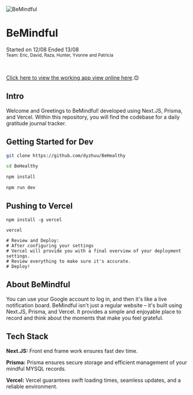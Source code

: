 ![BeMindful](https://github.com/dyzhuu/BeHealthy/assets/62681404/7a9687c4-a111-40fc-93ae-02a476b10330)

<p style="align:center;">
  <h1 style="align:center;">BeMindful</h1>
  Started on 12/08 Ended 13/08<br>
  <sub>Team: Eric, David, Raza, Hunter, Yvonne and Patricia</sub>
</p>
<br>

[Click here to view the working app view online here](https://behealthy-teal.vercel.app).😊

## Intro
Welcome and Greetings to BeMindful! developed using Next.JS, Prisma, and Vercel. Within this repository, you will find the codebase for a daily gratitude journal tracker.

## Getting Started for Dev
```bash
git clone https://github.com/dyzhuu/BeHealthy

cd BeHealthy

npm install 

npm run dev

```
## Pushing to Vercel
```
npm install -g vercel

vercel

# Review and Deploy:
# After configuring your settings
# Vercel will provide you with a final overview of your deployment settings.
# Review everything to make sure it's accurate.
# Deploy!
```

## About BeMindful
You can use your Google account to log in, and then it's like a live notification board. BeMindful isn't just a regular website – it's built using Next.JS, Prisma, and Vercel. It provides a simple and enjoyable place to record and think about the moments that make you feel grateful.

## Tech Stack
<B>Next.JS:</b> Front end frame work ensures fast dev time.

<b>Prisma:</b>  Prisma ensures secure storage and efficient management of your mindful MYSQL records.

<b>Vercel:</b> Vercel guarantees swift loading times, seamless updates, and a reliable environment.
